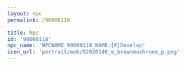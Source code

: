```yaml
---
layout: npc
permalink: /90000118

title: Npc
id: '90000118'
npc_name: 'NPCNAME_90000118_NAME:[F]Develop'
icon_url: 'portrait/mob/02020140_m_brownmushroom_p.png'
---
```

